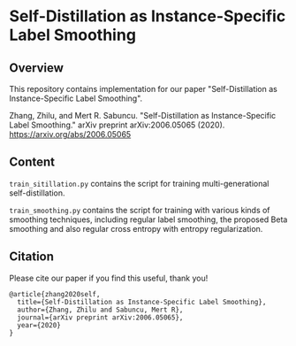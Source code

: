 # Self-Distillation as Instance-Specific Label Smoothing

## Overview
This repository contains implementation for our paper "Self-Distillation as Instance-Specific Label Smoothing".

Zhang, Zhilu, and Mert R. Sabuncu. "Self-Distillation as Instance-Specific Label Smoothing." arXiv preprint arXiv:2006.05065 (2020). https://arxiv.org/abs/2006.05065

## Content
`train_sitillation.py` contains the script for training multi-generational self-distillation. 

`train_smoothing.py` contains the script for training with various kinds of smoothing techniques, including regular label smoothing, the proposed Beta smoothing and also regular cross entropy with entropy regularization.


## Citation 
Please cite our paper if you find this useful, thank you! 

```
@article{zhang2020self,
  title={Self-Distillation as Instance-Specific Label Smoothing},
  author={Zhang, Zhilu and Sabuncu, Mert R},
  journal={arXiv preprint arXiv:2006.05065},
  year={2020}
}
```

